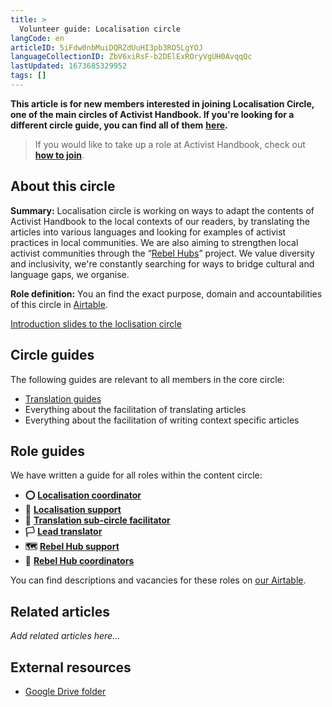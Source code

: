 ```yaml
---
title: >
  Volunteer guide: Localisation circle
langCode: en
articleID: 5iFdw0nbMuiDQRZdUuHI3pb3RO5LgYOJ
languageCollectionID: ZbV6xiRsF-b2DElExROryVgUH0AvqqQc
lastUpdated: 1673685329952
tags: []
---
```


**This article is for new members interested in joining Localisation Circle, one of the main circles of Activist Handbook. If you're looking for a different circle guide, you can find all of them** [**here**](/support)**.**

> If you would like to take up a role at Activist Handbook, check out [**how to join**](/join).

## About this circle

**Summary:** Localisation circle is working on ways to adapt the contents of Activist Handbook to the local contexts of our readers, by translating the articles into various languages and looking for examples of activist practices in local communities. We are also aiming to strengthen local activist communities through the “[Rebel Hubs](https://docs.google.com/document/d/1RLC8OHYbzKo4v4UDkao27Z2NQIy5OBSc_SXs0uLqMBk/edit)” project. We value diversity and inclusivity, we're constantly searching for ways to bridge cultural and language gaps, we organise.

**Role definition:** You an find the exact purpose, domain and accountabilities of this circle in [Airtable](https://airtable.com/shrnow8KNDUtO4oGq/tblTRJuhY3VDCNwJr/viwQ80eK0aE226gpv/rec6vpnbhmjyxIIv7).

[Introduction slides to the loclisation circle](https://app.pitch.com/app/presentation/64eed5ef-284c-49ed-babe-a549a3247b38/036fbe07-15a6-441d-ab95-848107eb37f1)

## Circle guides

The following guides are relevant to all members in the core circle:

-   [Translation guides](/support/localisation/translate)
-   Everything about the facilitation of translating articles
-   Everything about the facilitation of writing context specific articles

## Role guides

We have written a guide for all roles within the content circle:

-   **⭕️** [**Localisation coordinator**](/support/localisation/coordinator)
-   **🙌** [**Localisation support**](/support/localisation/localisationsupport)
-   **💬** [**Translation sub-circle facilitator**](/support/localisation/translation-facilitator)
-   **🏳** [**Lead translator**](/support/localisation/leadtranslator)
-   **🗺** [**Rebel Hub support**](/support/localisation/rebelhubsupport)
-   **📍** [**Rebel Hub coordinators**](/support/hub)

You can find descriptions and vacancies for these roles on [our Airtable](https://airtable.com/shr6GqOJ7587fNbEn/tbloV4g8loVisebVz?filter_Circles=Localisation%20circle).

## **Related articles**

_Add related articles here…_

## **External resources**

-   [Google Drive folder](https://drive.google.com/drive/folders/1VYanhnyFSG9KxrgQrv2UuHuUKx2NIyoK)